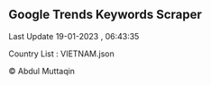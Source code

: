 

## Google Trends Keywords Scraper 
 
Last Update 19-01-2023 , 06:43:35

Country List :
VIETNAM.json



© Abdul Muttaqin 
